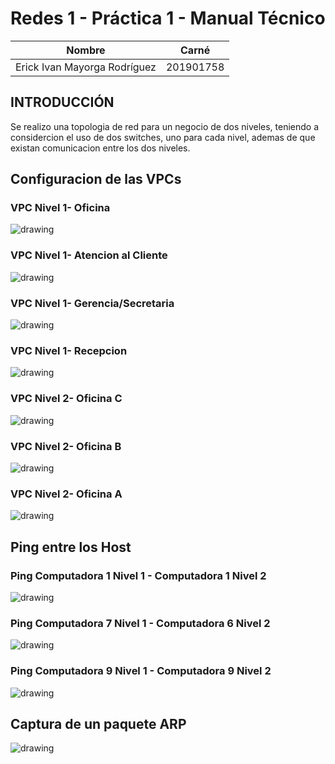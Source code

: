 # Redes 1 - Práctica 1 - Manual Técnico

| Nombre                           | Carné                                      |
|:--------------------------------:|:------------------------------------------:|
| Erick Ivan Mayorga Rodríguez     | 201901758                                 	|

## INTRODUCCIÓN

Se realizo una topologia de red para un negocio de dos niveles, teniendo a considercion el uso de dos switches, uno para cada nivel, ademas de que existan comunicacion entre los dos niveles. 

## Configuracion de las VPCs

### VPC Nivel 1- Oficina
<img src="./Imagenes/VPCOficina.png" alt="drawing"/>

### VPC Nivel 1- Atencion al Cliente
<img src="./Imagenes/VCPAtencionAlCliente.png" alt="drawing"/>


### VPC Nivel 1- Gerencia/Secretaria 
<img src="./Imagenes/VCPGerencia.png" alt="drawing"/>

### VPC Nivel 1- Recepcion
<img src="./Imagenes/VCPRecepcion.png" alt="drawing"/>

### VPC Nivel 2- Oficina C
<img src="./Imagenes/VCPOficinaC.png" alt="drawing"/>


### VPC Nivel 2- Oficina B
<img src="./Imagenes/VCPOficinaB.png" alt="drawing"/>


### VPC Nivel 2- Oficina A
<img src="./Imagenes/VCPOficinaA.png" alt="drawing"/>



## Ping entre los Host 

### Ping Computadora 1 Nivel 1 - Computadora 1 Nivel 2
<img src="./Imagenes/ping11-21.png" alt="drawing"/>


### Ping Computadora 7 Nivel 1 - Computadora 6 Nivel 2
<img src="./Imagenes/ping17-26.png" alt="drawing"/>

### Ping Computadora 9 Nivel 1 - Computadora 9 Nivel 2
<img src="./Imagenes/ping19-29.png" alt="drawing"/>


## Captura de un paquete ARP
<img src="./Imagenes/paqueteARP.png" alt="drawing"/>


